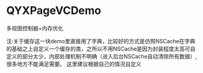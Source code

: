 # QYXPageVCDemo
多视图控制器+内存优化

注:关于缓存这一块demo里直接用了字典，比较好的方式是仿照NSCache在字典的基础之上自定义一个缓存的类，之所以不用NSCache是因为封装程度太高可自定义的部分太少，内部处理机制不明确（进入后台NSCache自动清除所有数据）,很多地方不能满足需要。
    这里建议根据自己的情况自定义
